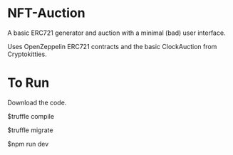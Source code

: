 # NFT-Auction
A basic ERC721 generator and auction with a minimal (bad) user interface.

Uses OpenZeppelin ERC721 contracts and the basic ClockAuction from Cryptokitties.

# To Run
Download the code.

$truffle compile

$truffle migrate

$npm run dev



